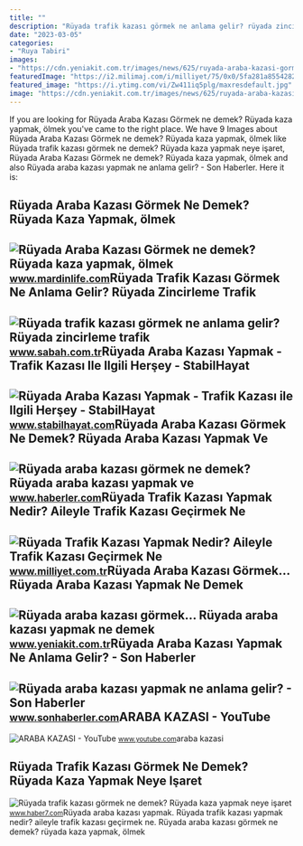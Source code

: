```yaml
---
title: ""
description: "Rüyada trafik kazası görmek ne anlama gelir? rüyada zincirleme trafik"
date: "2023-03-05"
categories:
- "Ruya Tabiri"
images:
- "https://cdn.yeniakit.com.tr/images/news/625/ruyada-araba-kazasi-gormek-ruyada-araba-kazasi-yapmak-ne-demek-h1612780639-370459.jpg"
featuredImage: "https://i2.milimaj.com/i/milliyet/75/0x0/5fa281a85542821e18c01e20.jpg"
featured_image: "https://i.ytimg.com/vi/Zw411iq5plg/maxresdefault.jpg"
image: "https://cdn.yeniakit.com.tr/images/news/625/ruyada-araba-kazasi-gormek-ruyada-araba-kazasi-yapmak-ne-demek-h1612780639-370459.jpg"
---
```


If you are looking for Rüyada Araba Kazası Görmek ne demek? Rüyada kaza yapmak, ölmek you've came to the right place. We have 9 Images about Rüyada Araba Kazası Görmek ne demek? Rüyada kaza yapmak, ölmek like Rüyada trafik kazası görmek ne demek? Rüyada kaza yapmak neye işaret, Rüyada Araba Kazası Görmek ne demek? Rüyada kaza yapmak, ölmek and also Rüyada araba kazası yapmak ne anlama gelir? - Son Haberler. Here it is:

Rüyada Araba Kazası Görmek Ne Demek? Rüyada Kaza Yapmak, ölmek
--------------------------------------------------------------

 ![Rüyada Araba Kazası Görmek ne demek? Rüyada kaza yapmak, ölmek](https://www.mardinlife.com/uploads/2021/07/ruyada-araba-kazasi-gormek-ne-demek-ruyada-kaza-yapmak-kazada-olmek-kazadan-kurtulmak-ne-anlama-gelir-68556.png?234234.234234) <small>www.mardinlife.com</small>Rüyada Trafik Kazası Görmek Ne Anlama Gelir? Rüyada Zincirleme Trafik
---------------------------------------------------------------------

 ![Rüyada trafik kazası görmek ne anlama gelir? Rüyada zincirleme trafik](https://iasbh.tmgrup.com.tr/7174c3/752/395/16/0/824/424?u=https://isbh.tmgrup.com.tr/sbh/2021/09/13/ruyada-trafik-kazasi-gormek-ne-anlama-gelir-ruyada-trafik-kazasi-yapmak-ne-demek-1631518508475.jpg) <small>www.sabah.com.tr</small>Rüyada Araba Kazası Yapmak - Trafik Kazası Ile Ilgili Herşey - StabilHayat
--------------------------------------------------------------------------

 ![Rüyada Araba Kazası Yapmak - Trafik Kazası ile Ilgili Herşey - StabilHayat](https://www.stabilhayat.com/wp-content/uploads/2020/03/rüyada-araba-kazası-yapmak.jpg) <small>www.stabilhayat.com</small>Rüyada Araba Kazası Görmek Ne Demek? Rüyada Araba Kazası Yapmak Ve
------------------------------------------------------------------

 ![Rüyada araba kazası görmek ne demek? Rüyada araba kazası yapmak ve](https://i.hbrcdn.com/haber/2021/06/04/ruyada-kaza-gormek-ne-anlama-gelir-ruyada-14179257_8397_m.jpg) <small>www.haberler.com</small>Rüyada Trafik Kazası Yapmak Nedir? Aileyle Trafik Kazası Geçirmek Ne
--------------------------------------------------------------------

 ![Rüyada Trafik Kazası Yapmak Nedir? Aileyle Trafik Kazası Geçirmek Ne](https://i2.milimaj.com/i/milliyet/75/0x0/5fa281a85542821e18c01e20.jpg) <small>www.milliyet.com.tr</small>Rüyada Araba Kazası Görmek... Rüyada Araba Kazası Yapmak Ne Demek
-----------------------------------------------------------------

 ![Rüyada araba kazası görmek... Rüyada araba kazası yapmak ne demek](https://cdn.yeniakit.com.tr/images/news/625/ruyada-araba-kazasi-gormek-ruyada-araba-kazasi-yapmak-ne-demek-h1612780639-370459.jpg) <small>www.yeniakit.com.tr</small>Rüyada Araba Kazası Yapmak Ne Anlama Gelir? - Son Haberler
----------------------------------------------------------

 ![Rüyada araba kazası yapmak ne anlama gelir? - Son Haberler](https://i.sonhaberler.com/2/1280/720/storage/files/images/2023/03/07/kaza-1-ys9F_cover.jpg) <small>www.sonhaberler.com</small>ARABA KAZASI - YouTube
----------------------

 ![ARABA KAZASI - YouTube](https://i.ytimg.com/vi/Zw411iq5plg/maxresdefault.jpg) <small>www.youtube.com</small>araba kazasi

Rüyada Trafik Kazası Görmek Ne Demek? Rüyada Kaza Yapmak Neye Işaret
--------------------------------------------------------------------

 ![Rüyada trafik kazası görmek ne demek? Rüyada kaza yapmak neye işaret](https://i12.haber7.net/haber/haber7/og_image/2022/24/ruyada_trafik_kazasi_gormek_ne_demek_ruyada_kaza_yapmak_neye_isaret_eder_1655387050_7051.jpg) <small>www.haber7.com</small>Rüyada araba kazası yapmak. Rüyada trafik kazası yapmak nedir? aileyle trafik kazası geçirmek ne. Rüyada araba kazası görmek ne demek? rüyada kaza yapmak, ölmek
